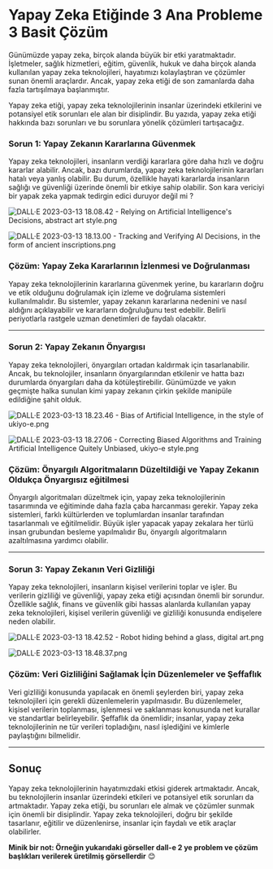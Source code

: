 # Yapay Zeka Etiğinde 3 Ana Probleme 3 Basit Çözüm

Günümüzde yapay zeka, birçok alanda büyük bir etki yaratmaktadır. İşletmeler, sağlık hizmetleri, eğitim, güvenlik, hukuk ve daha birçok alanda kullanılan yapay zeka teknolojileri, hayatımızı kolaylaştıran ve çözümler sunan önemli araçlardır. Ancak, yapay zeka etiği de son zamanlarda daha fazla tartışılmaya başlanmıştır.

Yapay zeka etiği, yapay zeka teknolojilerinin insanlar üzerindeki etkilerini ve potansiyel etik sorunları ele alan bir disiplindir. Bu yazıda, yapay zeka etiği hakkında bazı sorunları ve bu sorunlara yönelik çözümleri tartışacağız.

### Sorun 1: Yapay Zekanın Kararlarına Güvenmek

Yapay zeka teknolojileri, insanların verdiği kararlara göre daha hızlı ve doğru kararlar alabilir. Ancak, bazı durumlarda, yapay zeka teknolojilerinin kararları hatalı veya yanlış olabilir. Bu durum, özellikle hayati kararlarda insanların sağlığı ve güvenliği üzerinde önemli bir etkiye sahip olabilir. Son kara vericiyi bir yapak zeka yapmak tedirgin edici duruyor değil mi ?

![DALL·E 2023-03-13 18.08.42 - Relying on Artificial Intelligence's Decisions, abstract art style.png](Yapay%20Zeka%20Etig%CC%86inde%203%20Ana%20Probleme%203%20Basit%20C%CC%A7o%CC%88zu%20916405c92c704d6db44acdb521d64437/DALLE_2023-03-13_18.08.42_-_Relying_on_Artificial_Intelligences_Decisions_abstract_art_style.png)

![DALL·E 2023-03-13 18.13.00 - Tracking and Verifying AI Decisions, in the form of ancient inscriptions.png](Yapay%20Zeka%20Etig%CC%86inde%203%20Ana%20Probleme%203%20Basit%20C%CC%A7o%CC%88zu%20916405c92c704d6db44acdb521d64437/DALLE_2023-03-13_18.13.00_-_Tracking_and_Verifying_AI_Decisions_in_the_form_of_ancient_inscriptions.png)

### Çözüm: Yapay Zeka Kararlarının İzlenmesi ve Doğrulanması

Yapay zeka teknolojilerinin kararlarına güvenmek yerine, bu kararların doğru ve etik olduğunu doğrulamak için izleme ve doğrulama sistemleri kullanılmalıdır. Bu sistemler, yapay zekanın kararlarına nedenini ve nasıl aldığını açıklayabilir ve kararların doğruluğunu test edebilir. Belirli periyotlarla rastgele uzman denetimleri de faydalı olacaktır.

---

### Sorun 2: Yapay Zekanın Önyargısı

Yapay zeka teknolojileri, önyargıları ortadan kaldırmak için tasarlanabilir. Ancak, bu teknolojiler, insanların önyargılarından etkilenir ve hatta bazı durumlarda önyargıları daha da kötüleştirebilir. Günümüzde ve yakın geçmişte halka sunulan kimi yapay zekanın çirkin şekilde manipüle edildiğine şahit olduk.

![DALL·E 2023-03-13 18.23.46 - Bias of Artificial Intelligence, in the style of ukiyo-e.png](Yapay%20Zeka%20Etig%CC%86inde%203%20Ana%20Probleme%203%20Basit%20C%CC%A7o%CC%88zu%20916405c92c704d6db44acdb521d64437/DALLE_2023-03-13_18.23.46_-_Bias_of_Artificial_Intelligence_in_the_style_of_ukiyo-e.png)

![DALL·E 2023-03-13 18.27.06 - Correcting Biased Algorithms and Training Artificial Intelligence Quitely Unbiased, ukiyo-e style.png](Yapay%20Zeka%20Etig%CC%86inde%203%20Ana%20Probleme%203%20Basit%20C%CC%A7o%CC%88zu%20916405c92c704d6db44acdb521d64437/DALLE_2023-03-13_18.27.06_-_Correcting_Biased_Algorithms_and_Training_Artificial_Intelligence_Quitely_Unbiased_ukiyo-e_style.png)

### Çözüm: Önyargılı Algoritmaların Düzeltildiği ve Yapay Zekanın Oldukça Önyargısız eğitilmesi

Önyargılı algoritmaları düzeltmek için, yapay zeka teknolojilerinin tasarımında ve eğitiminde daha fazla çaba harcanması gerekir. Yapay zeka sistemleri, farklı kültürlerden ve toplumlardan insanlar tarafından tasarlanmalı ve eğitilmelidir. Büyük işler yapacak yapay zekalara her türlü insan grubundan besleme yapılmalıdır Bu, önyargılı algoritmaların azaltılmasına yardımcı olabilir.

---

### Sorun 3: Yapay Zekanın Veri Gizliliği

Yapay zeka teknolojileri, insanların kişisel verilerini toplar ve işler. Bu verilerin gizliliği ve güvenliği, yapay zeka etiği açısından önemli bir sorundur. Özellikle sağlık, finans ve güvenlik gibi hassas alanlarda kullanılan yapay zeka teknolojileri, kişisel verilerin güvenliği ve gizliliği konusunda endişelere neden olabilir.

![DALL·E 2023-03-13 18.42.52 - Robot hiding behind a glass, digital art.png](Yapay%20Zeka%20Etig%CC%86inde%203%20Ana%20Probleme%203%20Basit%20C%CC%A7o%CC%88zu%20916405c92c704d6db44acdb521d64437/DALLE_2023-03-13_18.42.52_-_Robot_hiding_behind_a_glass_digital_art.png)

![DALL·E 2023-03-13 18.48.37.png](Yapay%20Zeka%20Etig%CC%86inde%203%20Ana%20Probleme%203%20Basit%20C%CC%A7o%CC%88zu%20916405c92c704d6db44acdb521d64437/DALLE_2023-03-13_18.48.37.png)

### Çözüm: Veri Gizliliğini Sağlamak İçin Düzenlemeler ve Şeffaflık

Veri gizliliği konusunda yapılacak en önemli şeylerden biri, yapay zeka teknolojileri için gerekli düzenlemelerin yapılmasıdır. Bu düzenlemeler, kişisel verilerin toplanması, işlenmesi ve saklanması konusunda net kurallar ve standartlar belirleyebilir. Şeffaflık da önemlidir; insanlar, yapay zeka teknolojilerinin ne tür verileri topladığını, nasıl işlediğini ve kimlerle paylaştığını bilmelidir.

---

## Sonuç

Yapay zeka teknolojilerinin hayatımızdaki etkisi giderek artmaktadır. Ancak, bu teknolojilerin insanlar üzerindeki etkileri ve potansiyel etik sorunları da artmaktadır. Yapay zeka etiği, bu sorunları ele almak ve çözümler sunmak için önemli bir disiplindir. Yapay zeka teknolojileri, doğru bir şekilde tasarlanır, eğitilir ve düzenlenirse, insanlar için faydalı ve etik araçlar olabilirler. 

**Minik bir not: Örneğin yukarıdaki görseller dall-e 2 ye problem ve çözüm başlıkları verilerek üretilmiş görsellerdir** 😊